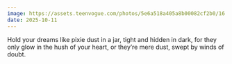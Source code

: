 ```yaml
---
image: https://assets.teenvogue.com/photos/5e6a518a405a8b00082cf2b0/16:9/w_2240,c_limit/MSDPEPA_EC005.jpg
date: 2025-10-11
---
```


Hold your dreams like pixie dust in a jar, tight and hidden in dark, for they
only glow in the hush of your heart, or they’re mere dust, swept by winds of
doubt.
